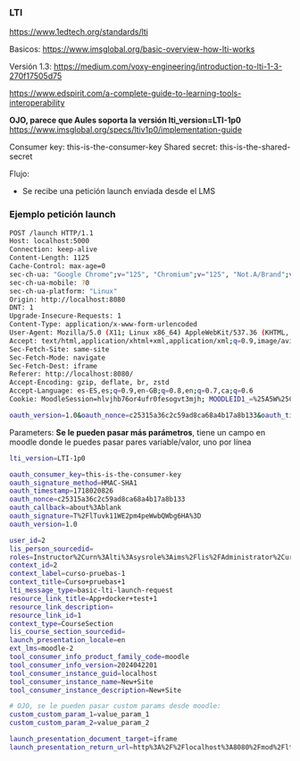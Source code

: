 ### LTI

https://www.1edtech.org/standards/lti


Basicos:
https://www.imsglobal.org/basic-overview-how-lti-works


Versión 1.3:
https://medium.com/voxy-engineering/introduction-to-lti-1-3-270f17505d75


https://www.edspirit.com/a-complete-guide-to-learning-tools-interoperability

**OJO, parece que Aules soporta la versión lti_version=LTI-1p0**
https://www.imsglobal.org/specs/ltiv1p0/implementation-guide



Consumer key: this-is-the-consumer-key
Shared secret: this-is-the-shared-secret


Flujo:
- Se recibe una petición launch enviada desde el LMS

### Ejemplo petición launch

```sh
POST /launch HTTP/1.1
Host: localhost:5000
Connection: keep-alive
Content-Length: 1125
Cache-Control: max-age=0
sec-ch-ua: "Google Chrome";v="125", "Chromium";v="125", "Not.A/Brand";v="24"
sec-ch-ua-mobile: ?0
sec-ch-ua-platform: "Linux"
Origin: http://localhost:8080
DNT: 1
Upgrade-Insecure-Requests: 1
Content-Type: application/x-www-form-urlencoded
User-Agent: Mozilla/5.0 (X11; Linux x86_64) AppleWebKit/537.36 (KHTML, like Gecko) Chrome/125.0.0.0 Safari/537.36
Accept: text/html,application/xhtml+xml,application/xml;q=0.9,image/avif,image/webp,image/apng,*/*;q=0.8,application/signed-exchange;v=b3;q=0.7
Sec-Fetch-Site: same-site
Sec-Fetch-Mode: navigate
Sec-Fetch-Dest: iframe
Referer: http://localhost:8080/
Accept-Encoding: gzip, deflate, br, zstd
Accept-Language: es-ES,es;q=0.9,en-GB;q=0.8,en;q=0.7,ca;q=0.6
Cookie: MoodleSession=hlvjhb76or4ufr0fesogvt3mjh; MOODLEID1_=%25A5W%25CAU

oauth_version=1.0&oauth_nonce=c25315a36c2c59ad8ca68a4b17a8b133&oauth_timestamp=1718020826&oauth_consumer_key=this-is-the-consumer-key&user_id=2&lis_person_sourcedid=&roles=Instructor%2Curn%3Alti%3Asysrole%3Aims%2Flis%2FAdministrator%2Curn%3Alti%3Ainstrole%3Aims%2Flis%2FAdministrator&context_id=2&context_label=curso-pruebas-1&context_title=Curso+pruebas+1&lti_message_type=basic-lti-launch-request&resource_link_title=App+docker+test+1&resource_link_description=&resource_link_id=1&context_type=CourseSection&lis_course_section_sourcedid=&launch_presentation_locale=en&ext_lms=moodle-2&tool_consumer_info_product_family_code=moodle&tool_consumer_info_version=2024042201&oauth_callback=about%3Ablank&lti_version=LTI-1p0&tool_consumer_instance_guid=localhost&tool_consumer_instance_name=New+Site&tool_consumer_instance_description=New+Site&launch_presentation_document_target=iframe&launch_presentation_return_url=http%3A%2F%2Flocalhost%3A8080%2Fmod%2Flti%2Freturn.php%3Fcourse%3D2%26launch_container%3D3%26instanceid%3D1%26sesskey%3DlUGKINVHi2&oauth_signature_method=HMAC-SHA1&oauth_signature=T%2FlTuvk11WE2pm4peWwbQWbg6HA%3D
```
Parameters:
**Se le pueden pasar más parámetros**, tiene un campo en moodle donde le puedes pasar pares variable/valor, uno por línea
```sh
lti_version=LTI-1p0

oauth_consumer_key=this-is-the-consumer-key
oauth_signature_method=HMAC-SHA1
oauth_timestamp=1718020826
oauth_nonce=c25315a36c2c59ad8ca68a4b17a8b133
oauth_callback=about%3Ablank
oauth_signature=T%2FlTuvk11WE2pm4peWwbQWbg6HA%3D
oauth_version=1.0

user_id=2
lis_person_sourcedid=
roles=Instructor%2Curn%3Alti%3Asysrole%3Aims%2Flis%2FAdministrator%2Curn%3Alti%3Ainstrole%3Aims%2Flis%2FAdministrator
context_id=2
context_label=curso-pruebas-1
context_title=Curso+pruebas+1
lti_message_type=basic-lti-launch-request
resource_link_title=App+docker+test+1
resource_link_description=
resource_link_id=1
context_type=CourseSection
lis_course_section_sourcedid=
launch_presentation_locale=en
ext_lms=moodle-2
tool_consumer_info_product_family_code=moodle
tool_consumer_info_version=2024042201
tool_consumer_instance_guid=localhost
tool_consumer_instance_name=New+Site
tool_consumer_instance_description=New+Site

# OJO, se le pueden pasar custom params desde moodle:
custom_custom_param_1=value_param_1
custom_custom_param_2=value_param_2

launch_presentation_document_target=iframe
launch_presentation_return_url=http%3A%2F%2Flocalhost%3A8080%2Fmod%2Flti%2Freturn.php%3Fcourse%3D2%26launch_container%3D3%26instanceid%3D1%26sesskey%3DlUGKINVHi2
```


